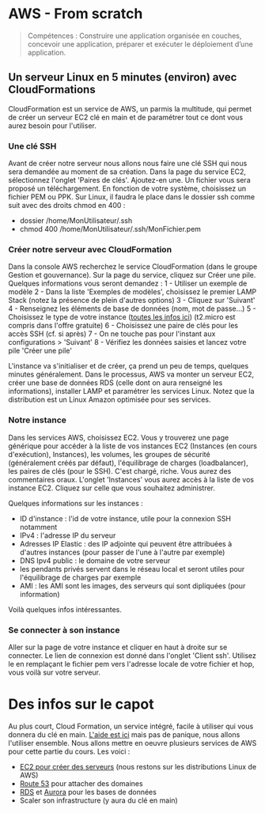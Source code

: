 # AWS - From scratch
> Compétences : Construire une application organisée en couches, concevoir une application, préparer et exécuter le déploiement d’une application.

## Un serveur Linux en 5 minutes (environ) avec CloudFormations
CloudFormation est un service de AWS, un parmis la multitude, qui permet de créer un serveur EC2 clé en main et de paramétrer tout ce dont vous aurez besoin pour l'utiliser.

### Une clé SSH
Avant de créer notre serveur nous allons nous faire une clé SSH qui nous sera demandée au moment de sa création.
Dans la page du service EC2, sélectionnez l'onglet 'Paires de clés'. Ajoutez-en une. Un fichier vous sera proposé un téléchargement.
En fonction de votre système, choisissez un fichier PEM ou PPK.
Sur Linux, il faudra le place dans le dossier ssh comme suit avec des droits chmod en 400 :
- dossier /home/MonUtilisateur/.ssh
- chmod 400 /home/MonUtilisateur/.ssh/MonFichier.pem

### Créer notre serveur avec CloudFormation
Dans la console AWS recherchez le service CloudFormation (dans le groupe Gestion et gouvernance).
Sur la page du service, cliquez sur Créer une pile. Quelques informations vous seront demandez :
1 - Utiliser un exemple de modèle
2 - Dans la liste 'Exemples de modèles', choisissez le premier LAMP Stack (notez la présence de plein d'autres options)
3 - Cliquez sur 'Suivant'
4 - Renseignez les éléments de base de données (nom, mot de passe...)
5 - Choisissez le type de votre instance ([toutes les infos ici](https://aws.amazon.com/fr/ec2/instance-types/)) (t2.micro est compris dans l'offre gratuite)
6 - Choisissez une paire de clés pour les accès SSH (cf. si après)
7 - On ne touche pas pour l'instant aux configurations > 'Suivant'
8 - Vérifiez les données saisies et lancez votre pile 'Créer une pile'

L'instance va s'initialiser et de créer, ça prend un peu de temps, quelques minutes généralement. Dans le processus, AWS va monter un serveur EC2, créer une base de données RDS (celle dont on aura renseigné les informations), installer LAMP et paramétrer les services Linux.
Notez que la distribution est un Linux Amazon optimisée pour ses services. 

### Notre instance
Dans les services AWS, choisissez EC2. Vous y trouverez une page générique pour accéder à la liste de vos instances EC2 (Instances (en cours d'exécution), Instances), les volumes, les groupes de sécurité (généralement créés par défaut), l'équilibrage de charges (loadbalancer), les paires de clés (pour le SSH).
C'est chargé, riche. Vous aurez des commentaires oraux.
L'onglet 'Instances' vous aurez accès à la liste de vos instance EC2. Cliquez sur celle que vous souhaitez administrer.

Quelques informations sur les instances :
- ID d'instance : l'id de votre instance, utile pour la connexion SSH notamment
- IPv4 : l'adresse IP du serveur
- Adresses IP Elastic : des IP adjointe qui peuvent être attribuées à d'autres instances (pour passer de l'une à l'autre par exemple)
- DNS Ipv4 public : le domaine de votre serveur
- les pendants privés servent dans le réseau local et seront utiles pour l'équilibrage de charges par exemple
- AMI : les AMI sont les images, des serveurs qui sont dipliquées (pour information)

Voilà quelques infos intéressantes.
### Se connecter à son instance
Aller sur la page de votre instance et cliquer en haut à droite sur se connecter. Le lien de connexion est donné dans l'onglet 'Client ssh'.
Utilisez le en remplaçant le fichier pem vers l'adresse locale de votre fichier et hop, vous voilà sur votre serveur.

# Des infos sur le capot
Au plus court, Cloud Formation, un service intégré, facile à utiliser qui vous donnera du clé en main.
[L'aide est ici](https://docs.aws.amazon.com/AWSCloudFormation/latest/UserGuide/Welcome.html) mais pas de panique, nous allons l'utiliser ensemble.
Nous allons mettre en oeuvre plusieurs services de AWS pour cette partie du cours. Les voici :
- [EC2 pour créer des serveurs](https://docs.aws.amazon.com/AWSEC2/latest/UserGuide/concepts.html) (nous restons sur les distributions Linux de AWS)
- [Route 53](https://docs.aws.amazon.com/route53/?id=docs_gateway) pour attacher des domaines
- [RDS](https://docs.aws.amazon.com/AmazonRDS/latest/UserGuide/Welcome.html) et [Aurora](https://docs.aws.amazon.com/AmazonRDS/latest/AuroraUserGuide/CHAP_AuroraOverview.html) pour les bases de données
- Scaler son infrastructure (y aura du clé en main)